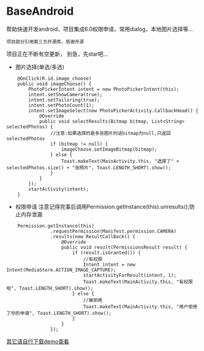 # BaseAndroid
帮助快速开发android，项目集成6.0权限申请，常用dialog，本地图片选择等...

`项目部分引用第三方开源库，感谢开源`

项目正在不断有空更新， 别急，先star吧...
* 图片选择(单选/多选)
``` android
    @OnClick(R.id.image_choose)
    public void imageChoose() {
        PhotoPickerIntent intent = new PhotoPickerIntent(this);
        intent.setShowCamera(true);
        intent.setTailoring(true);
        intent.setPhotoCount(1);
        intent.setImageSelect(new PhotoPickerActivity.CallbackHead() {
            @Override
            public void selectResults(Bitmap bitmap, List<String> selectedPhotos) {
                //注意:如果选择的是多张图片的话bitmap为null,只返回selectedPhotos
                if (bitmap != null) {
                    imageChoose.setImageBitmap(bitmap);
                } else {
                    Toast.makeText(MainActivity.this, "选择了" + selectedPhotos.size() + "张照片", Toast.LENGTH_SHORT).show();
                }
            }
        });
        startActivity(intent);
    }
```
*  权限申请
注意记得完事后调用Permission.getInstance(this).unresults();防止内存泄漏
``` android
    Permission.getInstance(this)
                .requestPermission(Manifest.permission.CAMERA)
                .results(new ResultCallBack() {
                    @Override
                    public void result(PermissionsResult result) {
                        if (result.isGranted()) {
                            //有权限
                            Intent intent = new Intent(MediaStore.ACTION_IMAGE_CAPTURE);
                            startActivityForResult(intent, 1);
                            Toast.makeText(MainActivity.this, "有权限啦", Toast.LENGTH_SHORT).show();
                        } else {
                            //被拒绝
                            Toast.makeText(MainActivity.this, "用户拒绝了你的申请", Toast.LENGTH_SHORT).show();
                        }
                    }
                });
```
[其它请自行下载demo查看](https://github.com/wdh-1025/BaseAndroid/raw/master/app/apk/demo.apk)